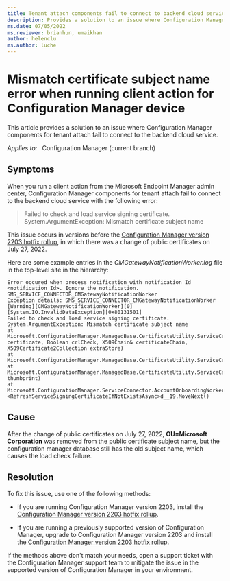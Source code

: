 ```yaml
---
title: Tenant attach components fail to connect to backend cloud service
description: Provides a solution to an issue where Configuration Manager components for tenant attach fail to connect to the backend cloud service.
ms.date: 07/05/2022
ms.reviewer: brianhun, umaikhan
author: helenclu
ms.author: luche
---
```


# Mismatch certificate subject name error when running client action for Configuration Manager device

This article provides a solution to an issue where Configuration Manager components for tenant attach fail to connect to the backend cloud service.

_Applies to:_ &nbsp; Configuration Manager (current branch)

## Symptoms

When you run a client action from the Microsoft Endpoint Manager admin center, Configuration Manager components for tenant attach fail to connect to the backend cloud service with the following error:

> Failed to check and load service signing certificate. System.ArgumentException: Mismatch certificate subject name

This issue occurs in versions before the [Configuration Manager version 2203 hotfix rollup](/mem/configmgr/hotfix/2203/14244456), in which there was a change of public certificates on July 27, 2022.

Here are some example entries in the *CMGatewayNotificationWorker.log* file in the top-level site in the hierarchy:

```output
Error occured when process notification with notification Id <notification Id>. Ignore the notification. SMS_SERVICE_CONNECTOR_CMGatewayNotificationWorker
Exception details: SMS_SERVICE_CONNECTOR_CMGatewayNotificationWorker
[Warning][CMGatewayNotificationWorker][0][System.IO.InvalidDataException][0x80131501]
Failed to check and load service signing certificate. System.ArgumentException: Mismatch certificate subject name
at Microsoft.ConfigurationManager.ManagedBase.CertificateUtility.ServiceCertificateUtility.VerifyCertificate(X509Certificate2 certificate, Boolean crlCheck, X509Chain& certificateChain, X509Certificate2Collection extraStore)
at Microsoft.ConfigurationManager.ManagedBase.CertificateUtility.ServiceCertificateUtility.Reload()
at Microsoft.ConfigurationManager.ManagedBase.CertificateUtility.ServiceCertificateUtility.Exists(String thumbprint)
at Microsoft.ConfigurationManager.ServiceConnector.AccountOnboardingWorker.\<RefreshServiceSigningCertificateIfNotExistsAsync>d__19.MoveNext()
```

## Cause

After the change of public certificates on July 27, 2022, **OU=Microsoft Corporation** was removed from the public certificate subject name, but the configuration manager database still has the old subject name, which causes the load check failure.

## Resolution

To fix this issue, use one of the following methods:

- If you are running Configuration Manager version 2203, install the [Configuration Manager version 2203 hotfix rollup](/mem/configmgr/hotfix/2203/14244456).

- If you are running a previously supported version of Configuration Manager, upgrade to Configuration Manager version 2203 and install the [Configuration Manager version 2203 hotfix rollup](/mem/configmgr/hotfix/2203/14244456).

If the methods above don't match your needs, open a support ticket with the Configuration Manager support team to mitigate the issue in the supported version of Configuration Manager in your environment.
